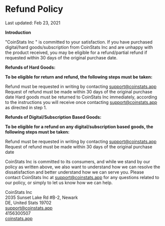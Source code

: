 Refund Policy
=============

Last updated: Feb 23, 2021

**Introduction**

"CoinStats Inc " is committed to your satisfaction. If you have purchased digital/hard goods/subscription from CoinStats Inc and are unhappy with the product received, you may be eligible for a refund/partial refund if requested within 30 days of the original purchase date.

**Refunds of Hard Goods:**

**To be eligible for return and refund, the following steps must be taken:**

Refund must be requested in writing by contacting support@coinstats.app Request of refund must be made within 30 days of the original purchase date Hard goods must be returned to CoinStats Inc immediately, according to the instructions you will receive once contacting support@coinstats.app as directed in step 1.

**Refunds of Digital/Subscription Based Goods:**

**To be eligible for a refund on any digital/subscription based goods, the following steps must be taken:**

Refund must be requested in writing by contacting support@coinstats.app Request of refund must be made within 30 days of the original purchase date

CoinStats Inc is committed to its consumers, and while we stand by our policy as written above, we also want to understand how we can resolve the dissatisfaction and better understand how we can serve you. Please contact CoinStats Inc at support@coinstats.app for any questions related to our policy, or simply to let us know how we can help.

CoinStats Inc  
2035 Sunset Lake Rd #B-2, Newark  
DE, United Stats 19702  
support@coinstats.app  
4156300507  
[coinstats.app](https://coinstats.app/)